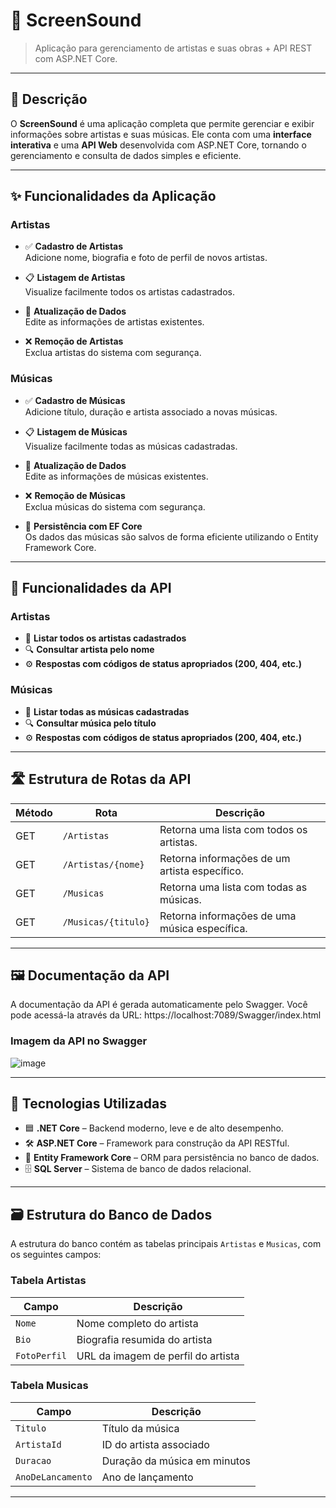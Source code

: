 # 🎵 ScreenSound

> Aplicação para gerenciamento de artistas e suas obras + API REST com ASP.NET Core.

---

## 📖 Descrição

O **ScreenSound** é uma aplicação completa que permite gerenciar e exibir informações sobre artistas e suas músicas. Ele conta com uma **interface interativa** e uma **API Web** desenvolvida com ASP.NET Core, tornando o gerenciamento e consulta de dados simples e eficiente.

---

## ✨ Funcionalidades da Aplicação

### Artistas

- ✅ **Cadastro de Artistas**  
  Adicione nome, biografia e foto de perfil de novos artistas.

- 📋 **Listagem de Artistas**  
  Visualize facilmente todos os artistas cadastrados.

- 🔄 **Atualização de Dados**  
  Edite as informações de artistas existentes.

- ❌ **Remoção de Artistas**  
  Exclua artistas do sistema com segurança.

### Músicas

- ✅ **Cadastro de Músicas**  
  Adicione título, duração e artista associado a novas músicas.

- 📋 **Listagem de Músicas**  
  Visualize facilmente todas as músicas cadastradas.

- 🔄 **Atualização de Dados**  
  Edite as informações de músicas existentes.

- ❌ **Remoção de Músicas**  
  Exclua músicas do sistema com segurança.

- 💾 **Persistência com EF Core**  
  Os dados das músicas são salvos de forma eficiente utilizando o Entity Framework Core.
---

## 🔌 Funcionalidades da API

### Artistas

- 📂 **Listar todos os artistas cadastrados**
- 🔍 **Consultar artista pelo nome**
- ⚙️ **Respostas com códigos de status apropriados (200, 404, etc.)**

### Músicas

- 📂 **Listar todas as músicas cadastradas**
- 🔍 **Consultar música pelo título**
- ⚙️ **Respostas com códigos de status apropriados (200, 404, etc.)**

---

## 🛣️ Estrutura de Rotas da API

| Método | Rota                     | Descrição                                       |
|--------|--------------------------|-------------------------------------------------|
| GET    | `/Artistas`              | Retorna uma lista com todos os artistas.        |
| GET    | `/Artistas/{nome}`       | Retorna informações de um artista específico.   |
| GET    | `/Musicas`               | Retorna uma lista com todas as músicas.         |
| GET    | `/Musicas/{titulo}`      | Retorna informações de uma música específica.   |

---

## 🖼️ Documentação da API

A documentação da API é gerada automaticamente pelo Swagger. Você pode acessá-la através da URL:
https://localhost:7089/Swagger/index.html

### Imagem da API no Swagger

![image](https://github.com/user-attachments/assets/13bf7c6b-b2c9-4833-9d67-13c888767680)

---

## 🧰 Tecnologias Utilizadas

- 🟦 **.NET Core** – Backend moderno, leve e de alto desempenho.  
- 🛠️ **ASP.NET Core** – Framework para construção da API RESTful.  
- 🧮 **Entity Framework Core** – ORM para persistência no banco de dados.  
- 🗄️ **SQL Server** – Sistema de banco de dados relacional.

---

## 🗃️ Estrutura do Banco de Dados

A estrutura do banco contém as tabelas principais `Artistas` e `Musicas`, com os seguintes campos:

### Tabela Artistas

| Campo       | Descrição                        |
|-------------|----------------------------------|
| `Nome`      | Nome completo do artista         |
| `Bio`       | Biografia resumida do artista    |
| `FotoPerfil`| URL da imagem de perfil do artista |

### Tabela Musicas

| Campo       | Descrição                        |
|-------------|----------------------------------|
| `Titulo`    | Título da música                 |
| `ArtistaId` | ID do artista associado          |
| `Duracao`   | Duração da música em minutos     |
| `AnoDeLancamento`   | Ano de lançamento        |

---
